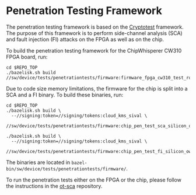 # Penetration Testing Framework

The penetration testing framework is based on the [Cryptotest](../crypto/cryptotest/README.md) framework.
The purpose of this framework is to perform side-channel analysis (SCA) and fault injection (FI) attacks on the FPGA as well as on the chip.

To build the penetration testing framework for the ChipWhisperer CW310 FPGA board, run:
```console
cd $REPO_TOP
./bazelisk.sh build //sw/device/tests/penetrationtests/firmware:firmware_fpga_cw310_test_rom
```

Due to code size memory limitations, the firmware for the chip is split into a SCA and a FI binary. To build these binaries, run:
```console
cd $REPO_TOP
./bazelisk.sh build \
  --//signing:token=//signing/tokens:cloud_kms_sival \
  //sw/device/tests/penetrationtests/firmware:chip_pen_test_sca_silicon_owner_sival_rom_ext

./bazelisk.sh build \
  --//signing:token=//signing/tokens:cloud_kms_sival \
  //sw/device/tests/penetrationtests/firmware:chip_pen_test_fi_silicon_owner_sival_rom_ext
```

The binaries are located in `bazel-bin/sw/device/tests/penetrationtests/firmware/`.

To run the penetration tests either on the FPGA or the chip, please follow the instructions in the [ot-sca](https://github.com/lowRISC/ot-sca) repository.
